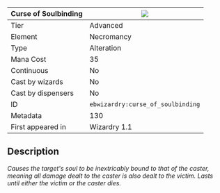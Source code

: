 | Curse of Soulbinding |![](https://github.com/Electroblob77/Wizardry/blob/1.12.2/src/main/resources/assets/ebwizardry/textures/spells/curse_of_soulbinding.png)|
|---|---|
| Tier | Advanced |
| Element | Necromancy |
| Type | Alteration |
| Mana Cost | 35 |
| Continuous | No |
| Cast by wizards | No |
| Cast by dispensers | No |
| ID | `ebwizardry:curse_of_soulbinding` |
| Metadata | 130 |
| First appeared in | Wizardry 1.1 |
## Description
_Causes the target's soul to be inextricably bound to that of the caster, meaning all damage dealt to the caster is also dealt to the victim. Lasts until either the victim or the caster dies._